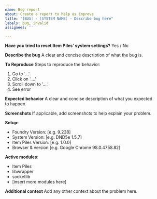 ```yaml
---
name: Bug report
about: Create a report to help us improve
title: "[BUG] - [SYSTEM NAME] - Describe bug here"
labels: bug, invalid
assignees: ''

---
```


**Have you tried to reset Item Piles' system settings?**
Yes / No

**Describe the bug**
A clear and concise description of what the bug is.

**To Reproduce**
Steps to reproduce the behavior:

1. Go to '...'
2. Click on '....'
3. Scroll down to '....'
4. See error

**Expected behavior**
A clear and concise description of what you expected to happen.

**Screenshots**
If applicable, add screenshots to help explain your problem.

**Setup:**

- Foundry Version: [e.g. 9.238]
- System Version: [e.g. DND5e 1.5.7]
- Item Piles Version: [e.g. 1.0.0]
- Browser & version [e.g. Google Chrome 98.0.4758.82]

**Active modules:**

- Item Piles
- libwrapper
- socketlib
- [insert more modules here]

**Additional context**
Add any other context about the problem here.
